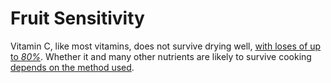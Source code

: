 # Fruit Sensitivity

Vitamin C, like most vitamins, does not survive drying well,
[with loses of up to *80%*](https://www.ars.usda.gov/ARSUserFiles/80400525/Data/retn/retn06.pdf).
Whether it and many other nutrients are likely to survive cooking
[depends on the method used](/notes/nutrient-loss).
